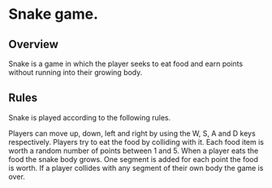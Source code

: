 # Snake game.

## Overview
Snake is a game in which the player seeks to eat food and earn points without running into their growing body.

## Rules
Snake is played according to the following rules.

Players can move up, down, left and right by using the W, S, A and D keys respectively.
Players try to eat the food by colliding with it. Each food item is worth a random number of points between 1 and 5.
When a player eats the food the snake body grows. One segment is added for each point the food is worth.
If a player collides with any segment of their own body the game is over.
